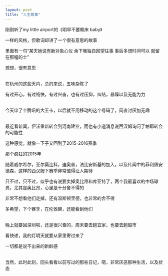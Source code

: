 ```yaml
---
layout: post
title: "人生故事"
---
```



刚刚听了my little airport的《明早不要赖床 baby》

一样的风格，但歌词却讲了一个很有意思的故事

里面有一句“某天她说有新对象心仪 余下我独自回望往事 事后多想时间可以 就留在那程的士”

想想，很有意思  
<br>

在杭州的这些天内，总的来说，五味杂陈了

有过开心，有过畅快，有过兴奋，也有过压抑，纠结，暴躁以及无能为力  
<br>

今天申了个腾讯的大王卡，以后就不用移动的这个号码了，简直讨厌加无趣  
<br>

最近看新闻，伊沃重新转会到河南建业，而也有小道消息说西汉姆询问了帕耶转会的可能性

这种感觉，就像一下子又回到了2015-2016赛季

那个疯狂的2015年

随着威尔希尔，亚尔莫连科，迪奥普，法比安斯基的加入，以及传闻中的菲利佩安德森，这样的西汉姆下赛季非常值得让人期待

只不过，只不过，似乎也有说要卖掉奥比昂和库亚特了，两个我最喜欢的中场球员，尤其是奥比昂，心里是十分舍不得的

非常不想看他们走掉，还有温斯顿里德，也非常的舍不得

多希望，下个赛季，在伦敦碗，还能看到他们  
<br>

晚上就要回深圳啦，还是很兴奋的，周末要去趟宜家，也要去趟超市

看快递，我的灯明天就要从家里寄过来了

一切都是说不出来的新鲜感  
<br>

当然，此时此刻，回头看看以前写过的那些日记，嗯，非常厌恶那种生活，以及状态